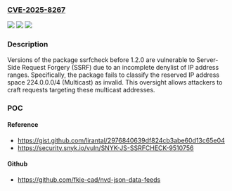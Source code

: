 ### [CVE-2025-8267](https://cve.mitre.org/cgi-bin/cvename.cgi?name=CVE-2025-8267)
![](https://img.shields.io/static/v1?label=Product&message=ssrfcheck&color=blue)
![](https://img.shields.io/static/v1?label=Version&message=0%20&color=brightgreen)
![](https://img.shields.io/static/v1?label=Vulnerability&message=Server-Side%20Request%20Forgery%20(SSRF)&color=brightgreen)

### Description

Versions of the package ssrfcheck before 1.2.0 are vulnerable to Server-Side Request Forgery (SSRF) due to an incomplete denylist of IP address ranges. Specifically, the package fails to classify the reserved IP address space 224.0.0.0/4 (Multicast) as invalid. This oversight allows attackers to craft requests targeting these multicast addresses.

### POC

#### Reference
- https://gist.github.com/lirantal/2976840639df824cb3abe60d13c65e04
- https://security.snyk.io/vuln/SNYK-JS-SSRFCHECK-9510756

#### Github
- https://github.com/fkie-cad/nvd-json-data-feeds

